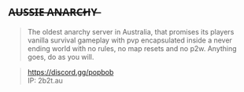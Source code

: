## A̶U̶S̶S̶I̶E̶ A̶N̶A̶R̶C̶H̶Y̶
> The oldest anarchy server in Australia, that promises its players vanilla survival gameplay with pvp encapsulated inside a never ending world with no rules, no map resets and no p2w. Anything goes, do as you will.

> https://discord.gg/popbob     
> IP: 2b2t.au
